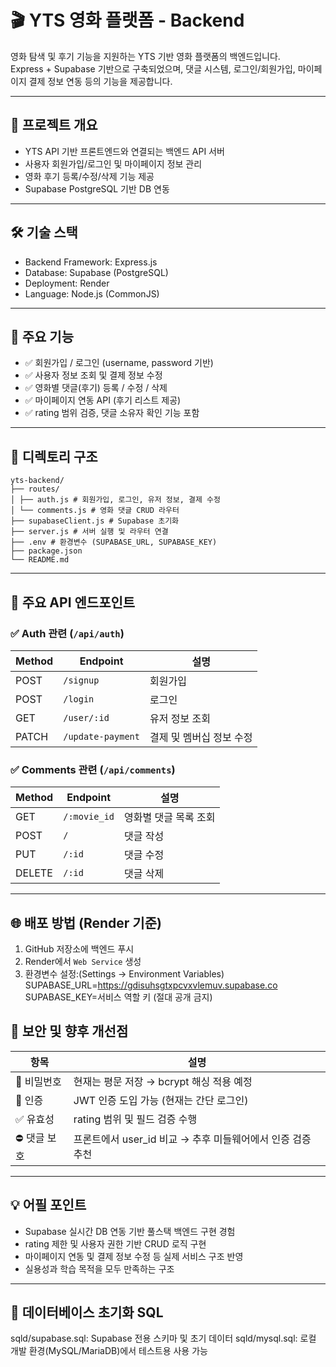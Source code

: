 # 🎬 YTS 영화 플랫폼 - Backend

영화 탐색 및 후기 기능을 지원하는 YTS 기반 영화 플랫폼의 백엔드입니다.  
Express + Supabase 기반으로 구축되었으며, 댓글 시스템, 로그인/회원가입, 마이페이지 결제 정보 연동 등의 기능을 제공합니다.

---

## 🚀 프로젝트 개요

- YTS API 기반 프론트엔드와 연결되는 백엔드 API 서버
- 사용자 회원가입/로그인 및 마이페이지 정보 관리
- 영화 후기 등록/수정/삭제 기능 제공
- Supabase PostgreSQL 기반 DB 연동

---

## 🛠️ 기술 스택

- Backend Framework: Express.js
- Database: Supabase (PostgreSQL)
- Deployment: Render
- Language: Node.js (CommonJS)

---

## 📌 주요 기능

- ✅ 회원가입 / 로그인 (username, password 기반)
- ✅ 사용자 정보 조회 및 결제 정보 수정
- ✅ 영화별 댓글(후기) 등록 / 수정 / 삭제
- ✅ 마이페이지 연동 API (후기 리스트 제공)
- ✅ rating 범위 검증, 댓글 소유자 확인 기능 포함

---

## 📁 디렉토리 구조
```
yts-backend/
├── routes/
│ ├── auth.js # 회원가입, 로그인, 유저 정보, 결제 수정
│ └── comments.js # 영화 댓글 CRUD 라우터
├── supabaseClient.js # Supabase 초기화
├── server.js # 서버 실행 및 라우터 연결
├── .env # 환경변수 (SUPABASE_URL, SUPABASE_KEY)
├── package.json
└── README.md
```

---

## 📡 주요 API 엔드포인트

### ✅ Auth 관련 (`/api/auth`)
| Method | Endpoint             | 설명 |
|--------|----------------------|------|
| POST   | `/signup`            | 회원가입 |
| POST   | `/login`             | 로그인 |
| GET    | `/user/:id`          | 유저 정보 조회 |
| PATCH  | `/update-payment`    | 결제 및 멤버십 정보 수정 |

### ✅ Comments 관련 (`/api/comments`)
| Method | Endpoint             | 설명 |
|--------|----------------------|------|
| GET    | `/:movie_id`         | 영화별 댓글 목록 조회 |
| POST   | `/`                  | 댓글 작성 |
| PUT    | `/:id`               | 댓글 수정 |
| DELETE | `/:id`               | 댓글 삭제 |

---

## 🌐 배포 방법 (Render 기준)

1. GitHub 저장소에 백엔드 푸시
2. Render에서 `Web Service` 생성
3. 환경변수 설정:(Settings → Environment Variables)
SUPABASE_URL=https://gdisuhsgtxpcvxvlemuv.supabase.co
SUPABASE_KEY=서비스 역할 키 (절대 공개 금지) 

## 🔐 보안 및 향후 개선점

| 항목 | 설명 |
|------|------|
| 🔐 비밀번호 | 현재는 평문 저장 → bcrypt 해싱 적용 예정 |
| 🔐 인증     | JWT 인증 도입 가능 (현재는 간단 로그인) |
| ✅ 유효성   | rating 범위 및 필드 검증 수행 |
| ⛔ 댓글 보호 | 프론트에서 user_id 비교 → 추후 미들웨어에서 인증 검증 추천 |

---

## 💡 어필 포인트

- Supabase 실시간 DB 연동 기반 풀스택 백엔드 구현 경험
- rating 제한 및 사용자 권한 기반 CRUD 로직 구현
- 마이페이지 연동 및 결제 정보 수정 등 실제 서비스 구조 반영
- 실용성과 학습 목적을 모두 만족하는 구조

---

## 🧷 데이터베이스 초기화 SQL 
sqld/supabase.sql: Supabase 전용 스키마 및 초기 데이터
sqld/mysql.sql: 로컬 개발 환경(MySQL/MariaDB)에서 테스트용 사용 가능

